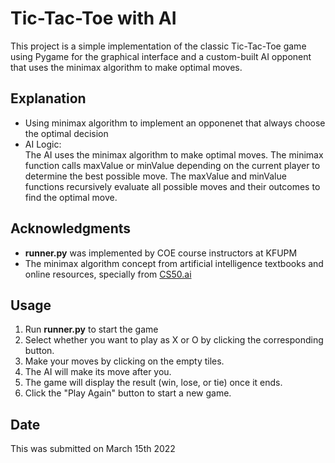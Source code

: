 # Tic-Tac-Toe with AI
This project is a simple implementation of the classic Tic-Tac-Toe game using Pygame for the graphical interface and a custom-built AI opponent that uses the minimax algorithm to make optimal moves.
## Explanation
- Using minimax algorithm to implement an opponenet that always choose the optimal decision
- AI Logic:  
The AI uses the minimax algorithm to make optimal moves. The minimax function calls maxValue or minValue depending on the current player to determine the best
possible move. The maxValue and minValue functions recursively evaluate all possible moves and their outcomes to find the optimal move.
## Acknowledgments
- **runner.py** was implemented by COE course instructors at KFUPM
- The minimax algorithm concept from artificial intelligence textbooks and online resources, specially from [CS50.ai](https://cs50.ai/)
## Usage
1. Run **runner.py** to start the game
2. Select whether you want to play as X or O by clicking the corresponding button.
3. Make your moves by clicking on the empty tiles.
4. The AI will make its move after you.
5. The game will display the result (win, lose, or tie) once it ends.
6. Click the "Play Again" button to start a new game.
## Date
This was submitted on March 15th 2022
